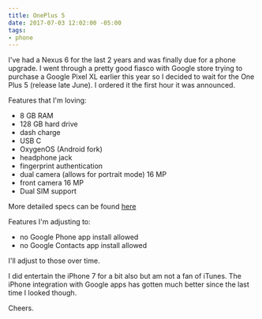 ```yaml
---
title: OnePlus 5
date: 2017-07-03 12:02:00 -05:00
tags:
- phone
---
```


I've had a Nexus 6 for the last 2 years and was finally due for a phone upgrade.  I went through a pretty good fiasco with Google store trying to purchase a Google Pixel XL earlier this year so I decided to wait for the One Plus 5 (release late June).  I ordered it the first hour it was announced.

Features that I'm loving:

- 8 GB RAM
- 128 GB hard drive
- dash charge
- USB C
- OxygenOS (Android fork)
- headphone jack
- fingerprint authentication
- dual camera (allows for portrait mode) 16 MP
- front camera 16 MP
- Dual SIM support

More detailed specs can be found [here](https://oneplus.net/5/specs)

Features I'm adjusting to:

- no Google Phone app install allowed
- no Google Contacts app install allowed

I'll adjust to those over time.

I did entertain the iPhone 7 for a bit also but am not a fan of iTunes.  The iPhone integration with Google apps has gotten much better since the last time I looked though.

Cheers.
